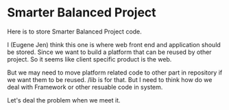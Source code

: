 Smarter Balanced Project
========================

Here is to store Smarter Balanced Project code. 

I (Eugene Jen) think this one is where web front end and application should be stored. Since we want to build a platform
that can be reused by other project. So it seems like client specific product is the web.

But we may need to move platform related code to other part in repository if we want them to be reused.
/lib is for that. But I need to think how do we deal with Framework or other resuable code in system. 

Let's deal the problem when we meet it.



